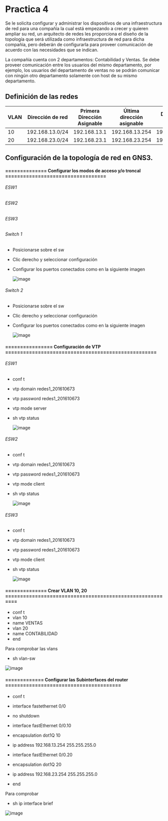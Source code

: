 # Practica 4 

Se le solicita configurar y administrar los dispositivos de una infraestructura de red para una compañía la cual está empezando a crecer y quieren ampliar su red, un arquitecto
de redes les proporciona el diseño de la topología que será utilizada como
infraestructura de red para dicha compañía, pero deberán de configurarla para proveer
comunicación de acuerdo con las necesidades que se indican.

La compañía cuenta con 2 departamentos: Contabilidad y Ventas. Se debe proveer
comunicación entre los usuarios del mismo departamento, por ejemplo, los usuarios del
departamento de ventas no se podrán comunicar con ningún otro departamento
solamente con host de su mismo departamento.

## Definición de las redes

| VLAN | Dirección de red | Primera Dirección Asignable | Última dirección asignable | Dirección de Broadcast |
| -- | -- | -- | -- | -- |
| 10 | 192.168.13.0/24 | 192.168.13.1 | 192.168.13.254 | 192.168.13.255 |
| 20 | 192.168.23.0/24  | 192.168.23.1 | 192.168.23.254 | 192.168.23.255 |

## Configuración de la topología de red en GNS3.

#### ==============  Configurar los modos de acceso y/o troncal ==================================

###### ESW1

###### ESW2

###### ESW3

###### Switch 1 
- Posicionarse sobre el sw
- Clic derecho y seleccionar configuración 
- Configurar los puertos conectados como en la siguiente imagen 

  ![image](Imagenes/sw1.PNG)

###### Switch 2 
- Posicionarse sobre el sw
- Clic derecho y seleccionar configuración 
- Configurar los puertos conectados como en la siguiente imagen 

   ![image](Imagenes/sw2.PNG)


#### ================  Configuración de VTP   ===================================================

###### ESW1
- conf t
- vtp domain redes1_201610673
- vtp password redes1_201610673
- vtp mode server
- sh vtp status 

    ![image](Imagenes/vtp_1.PNG)

###### ESW2
- conf t
- vtp domain redes1_201610673
- vtp password redes1_201610673
- vtp mode client
- sh vtp status 

    ![image](Imagenes/vtp_2.PNG)

###### ESW3
- conf t
- vtp domain redes1_201610673
- vtp password redes1_201610673
- vtp mode client
- sh vtp status 

    ![image](Imagenes/vtp_3.PNG)
    
#### ==============  Crear VLAN 10, 20   =========================================================

- conf t
- vlan 10
- name VENTAS
- vlan 20
- name CONTABILIDAD
- end

Para comprobar las vlans
- sh vlan-sw

![image](Imagenes/vlans.PNG)

#### ============= Configurar las Subinterfaces del router  ======================================= 

- conf t  
- interface fastethernet 0/0
- no shutdown
- interface fastEthernet 0/0.10
- encapsulation dot1Q 10
- ip address 192.168.13.254 255.255.255.0

- interface fastEthernet 0/0.20
- encapsulation dot1Q 20
- ip address 192.168.23.254 255.255.255.0
- end

Para comprobar 
- sh ip interface brief 

 ![image](Imagenes/router.PNG)
